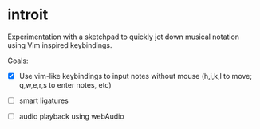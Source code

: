 # introit

Experimentation with a sketchpad to quickly jot down musical notation using Vim inspired keybindings.

Goals:
- [x] Use vim-like keybindings to input notes without mouse (h,j,k,l to move; q,w,e,r,s to enter notes, etc)
- [ ] smart ligatures
- [ ] audio playback using webAudio

